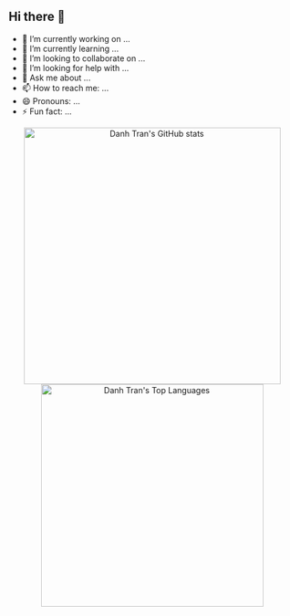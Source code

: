 ## Hi there 👋

- 🔭 I’m currently working on ...
- 🌱 I’m currently learning ...
- 👯 I’m looking to collaborate on ...
- 🤔 I’m looking for help with ...
- 💬 Ask me about ...
- 📫 How to reach me: ...
- 😄 Pronouns: ...
- ⚡ Fun fact: ...

<div align="center">
  <a href="https://github.com/congdanh1608" style="display:inline-block;">
    <img
      width="450"
      src="https://github-readme-stats-eight-gamma-39.vercel.app/api?username=congdanh1608&show_icons=true&theme=tokyonight&count_private=true&card_width=400"
      alt="Danh Tran's GitHub stats"
    />
  </a>
  <a href="https://github.com/congdanh1608" style="display:inline-block;">
    <img
      width="390"
      src="https://github-readme-stats-eight-gamma-39.vercel.app/api/top-langs?username=congdanh1608&layout=compact&theme=tokyonight&count_private=true&card_width=400"
      alt="Danh Tran's Top Languages"
    />
  </a>
</div>
